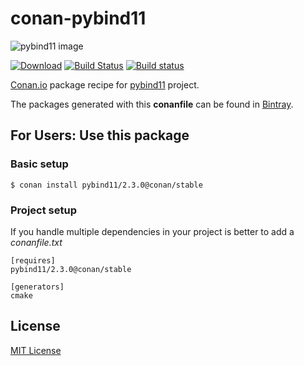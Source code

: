 # conan-pybind11

![pybind11 image](/images/conan-pybind11.png)

[![Download](https://api.bintray.com/packages/conan-community/conan/pybind11%3Aconan/images/download.svg)](https://bintray.com/conan-community/conan/pybind11%3Aconan/_latestVersion)
[![Build Status](https://travis-ci.org/conan-community/conan-pybind11.svg?branch=release%2F2.3.0)](https://travis-ci.org/conan-community/conan-pybind11)
[![Build status](https://ci.appveyor.com/api/projects/status/jyeh443gn0l0f3bi/branch/release/2.3.0?svg=true)](https://ci.appveyor.com/project/memsharded/conan-pybind11/branch/release/2.3.0)

[Conan.io](https://conan.io) package recipe for [pybind11](https://github.com/pybind/pybind11) project.

The packages generated with this **conanfile** can be found in [Bintray](https://bintray.com/conan-community/conan/pybind11%3Aconan).

## For Users: Use this package

### Basic setup

    $ conan install pybind11/2.3.0@conan/stable

### Project setup

If you handle multiple dependencies in your project is better to add a *conanfile.txt*

    [requires]
    pybind11/2.3.0@conan/stable

    [generators]
    cmake

## License

[MIT License](LICENSE)
